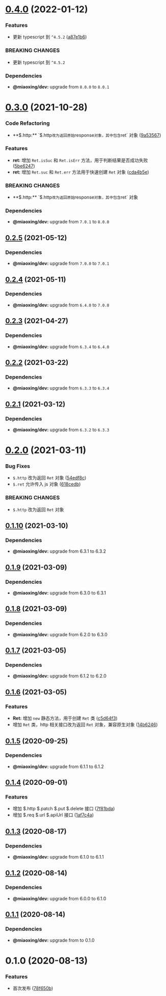 # [0.4.0](https://github.com/miaoxing/miaoxing-js/compare/miaoxing@0.3.0...miaoxing@0.4.0) (2022-01-12)


### Features

* 更新 typescript 到 `^4.5.2` ([a87e1b6](https://github.com/miaoxing/miaoxing-js/commit/a87e1b6fc3f00342cd2a144bf33e8fcaf91742cb))


### BREAKING CHANGES

* 更新 typescript 到 `^4.5.2`





### Dependencies

* **@miaoxing/dev:** upgrade from `8.0.0` to `8.0.1`

# [0.3.0](https://github.com/miaoxing/miaoxing-js/compare/miaoxing@0.2.5...miaoxing@0.3.0) (2021-10-28)


### Code Refactoring

* **$.http:** `$.http` 改为返回原始 `response` 对象，其中包含 `ret` 对象 ([9a53567](https://github.com/miaoxing/miaoxing-js/commit/9a5356761c5e774f3bb2cee86f9337f2aadc0ef8))


### Features

* **ret:** 增加 `Ret.isSuc` 和 `Ret.isErr` 方法，用于判断结果是否成功失败 ([5be6247](https://github.com/miaoxing/miaoxing-js/commit/5be62478eb20025e7de38d9b4e4442cced0e1c3a))
* **ret:** 增加 `Ret.suc` 和 `Ret.err` 方法用于快速创建 `Ret` 对象 ([cda4b5e](https://github.com/miaoxing/miaoxing-js/commit/cda4b5e43a3fc75d1eef13073fdabbad4c01a966))


### BREAKING CHANGES

* **$.http:** `$.http` 改为返回原始 `response` 对象，其中包含 `ret` 对象





### Dependencies

* **@miaoxing/dev:** upgrade from `7.0.1` to `8.0.0`

## [0.2.5](https://github.com/miaoxing/miaoxing-js/compare/miaoxing@0.2.4...miaoxing@0.2.5) (2021-05-12)





### Dependencies

* **@miaoxing/dev:** upgrade from `7.0.0` to `7.0.1`

## [0.2.4](https://github.com/miaoxing/miaoxing-js/compare/miaoxing@0.2.3...miaoxing@0.2.4) (2021-05-11)





### Dependencies

* **@miaoxing/dev:** upgrade from `6.4.0` to `7.0.0`

## [0.2.3](https://github.com/miaoxing/miaoxing-js/compare/miaoxing@0.2.2...miaoxing@0.2.3) (2021-04-27)





### Dependencies

* **@miaoxing/dev:** upgrade from `6.3.4` to `6.4.0`

## [0.2.2](https://github.com/miaoxing/miaoxing-js/compare/miaoxing@0.2.1...miaoxing@0.2.2) (2021-03-22)





### Dependencies

* **@miaoxing/dev:** upgrade from `6.3.3` to `6.3.4`

## [0.2.1](https://github.com/miaoxing/miaoxing-js/compare/miaoxing@0.2.0...miaoxing@0.2.1) (2021-03-12)





### Dependencies

* **@miaoxing/dev:** upgrade from `6.3.2` to `6.3.3`

# [0.2.0](https://github.com/miaoxing/miaoxing-js/compare/miaoxing@0.1.10...miaoxing@0.2.0) (2021-03-11)


### Bug Fixes

* `$.http` 改为返回 `Ret` 对象 ([54edf8c](https://github.com/miaoxing/miaoxing-js/commit/54edf8c299c93df342595b3e366975ac8fc85f3c))
* `$.ret` 允许传入 js 对象 ([618cedb](https://github.com/miaoxing/miaoxing-js/commit/618cedbeb1dcb3bbd77aeea649f19cc4162c662d))


### BREAKING CHANGES

* `$.http` 改为返回 `Ret` 对象

## [0.1.10](https://github.com/miaoxing/miaoxing-js/compare/miaoxing@0.1.9...miaoxing@0.1.10) (2021-03-10)





### Dependencies

* **@miaoxing/dev:** upgrade from 6.3.1 to 6.3.2

## [0.1.9](https://github.com/miaoxing/miaoxing-js/compare/miaoxing@0.1.8...miaoxing@0.1.9) (2021-03-09)





### Dependencies

* **@miaoxing/dev:** upgrade from 6.3.0 to 6.3.1

## [0.1.8](https://github.com/miaoxing/miaoxing-js/compare/miaoxing@0.1.7...miaoxing@0.1.8) (2021-03-09)





### Dependencies

* **@miaoxing/dev:** upgrade from 6.2.0 to 6.3.0

## [0.1.7](https://github.com/miaoxing/miaoxing-js/compare/miaoxing@0.1.6...miaoxing@0.1.7) (2021-03-05)





### Dependencies

* **@miaoxing/dev:** upgrade from 6.1.2 to 6.2.0

## [0.1.6](https://github.com/miaoxing/miaoxing-js/compare/miaoxing@0.1.5...miaoxing@0.1.6) (2021-03-05)


### Features

* **Ret:** 增加 `new` 静态方法，用于创建 `Ret` 类 ([c5d64f3](https://github.com/miaoxing/miaoxing-js/commit/c5d64f34c7cbc12a85ca831abd7884c70a928f44))
* 增加 `Ret` 类，http 相关接口改为返回 `Ret` 对象，兼容原生对象 ([14b6246](https://github.com/miaoxing/miaoxing-js/commit/14b62464c0b7e5f547f91b15a950f4df66326b19))

## [0.1.5](https://github.com/miaoxing/miaoxing-js/compare/miaoxing@0.1.4...miaoxing@0.1.5) (2020-09-25)





### Dependencies

* **@miaoxing/dev:** upgrade from 6.1.1 to 6.1.2

## [0.1.4](https://github.com/miaoxing/miaoxing-js/compare/miaoxing@0.1.3...miaoxing@0.1.4) (2020-09-01)


### Features

* 增加 $.http $.patch $.put $.delete 接口 ([7f81bda](https://github.com/miaoxing/miaoxing-js/commit/7f81bdaee4415f04b7e716613f6e7abe4ba85de8))
* 增加 $.req $.url $.apiUrl 接口 ([1af7c4a](https://github.com/miaoxing/miaoxing-js/commit/1af7c4ad95c3c0ccb85770f5514dfbfcb63d3898))

## [0.1.3](https://github.com/miaoxing/miaoxing-js/compare/miaoxing@0.1.2...miaoxing@0.1.3) (2020-08-17)





### Dependencies

* **@miaoxing/dev:** upgrade from 6.1.0 to 6.1.1

## [0.1.2](https://github.com/miaoxing/miaoxing-js/compare/miaoxing@0.1.1...miaoxing@0.1.2) (2020-08-14)





### Dependencies

* **@miaoxing/dev:** upgrade from 6.0.0 to 6.1.0

## [0.1.1](https://github.com/miaoxing/miaoxing-js/compare/miaoxing@0.1.0...miaoxing@0.1.1) (2020-08-14)





### Dependencies

* **@miaoxing/dev:** upgrade from  to 0.1.0

# 0.1.0 (2020-08-13)


### Features

* 首次发布 ([78f650b](https://github.com/miaoxing/miaoxing-js/commit/78f650b51e169a877164d5aa794a8d79c3d868f4))
